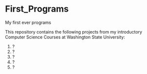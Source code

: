# First_Programs
My first ever programs

This repository contains the following projects from my introductory Computer Science Courses at Washington State University:

1. ?
2. ?
3. ?
4. ?
5. ?
